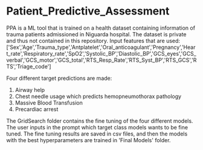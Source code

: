 # Patient_Predictive_Assessment
PPA is a ML tool that is trained on a health dataset containing information of trauma patients admissioned in Niguarda hospital.
The dataset is private and thus not contained in this repository.
Input features that are used:
['Sex','Age','Trauma_type','Antplatelet','Oral_anticoagulant','Pregnancy','Heart_rate','Respiratory_rate','SpO2','Systolic_BP','Diastolic_BP','GCS_eyes','GCS_verbal','GCS_motor','GCS_total','RTS_Resp_Rate','RTS_Syst_BP','RTS_GCS','RTS','Triage_code']

Four different target predictions are made:
1. Airway help
2. Chest needle usage which predicts hemopneumothorax pathology
3. Massive Blood Transfusion
4. Precardiac arrest

The GridSearch folder contains the fine tuning of the four different models. The user inputs in the prompt which target class models wants to be fine tuned.
The fine tuning results are saved in csv files, and then the models with the best hyperparameters are trained in 'Final Models' folder.
